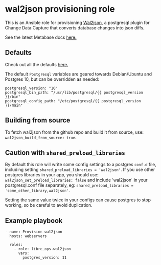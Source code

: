 wal2json provisioning role
==========================

This is an Ansible role for provisioning [Wal2json](https://github.com/eulerto/wal2json), a postgresql plugin for Change Data Capture that converts database changes into json diffs.

See the latest Metabase docs [here.](https://metabase.com/docs/latest) 


Defaults
--------

Check out all the defaults [here.](defaults/main.yml)

The default `Postgresql` variables are geared towards Debian/Ubuntu and Postgres 10, but can be overridden as needed:

```
postgresql_version: "10"
postgresql_bin_path: "/usr/lib/postgresql/{{ postgresql_version }}/bin"
postgresql_config_path: "/etc/postgresql/{{ postgresql_version }}/main"
```

Building from source
--------------------

To fetch wal2json from the github repo and build it from source, use: `wal2json_build_from_source: true`.


Caution with `shared_preload_libraries`
-------------------------------------

By default this role will write some config settings to a postgres `conf.d` file, including setting `shared_preload_libraries = 'wal2json'`.
If you use other postgres libraries in your app, you should use: `wal2json_set_preload_libraries: false` and include 'wal2json' 
in your postgresql.conf file separately, eg: `shared_preload_libraries = 'some_other_library,wal2json'`.

Setting the same value twice in your configs can cause postgres to stop working, so be careful to avoid duplication.

Example playbook
----------------

```
- name: Provision wal2json
  hosts: webservers

  roles:
    - role: libre_ops.wal2json
      vars:
        postgres_version: 11
```
